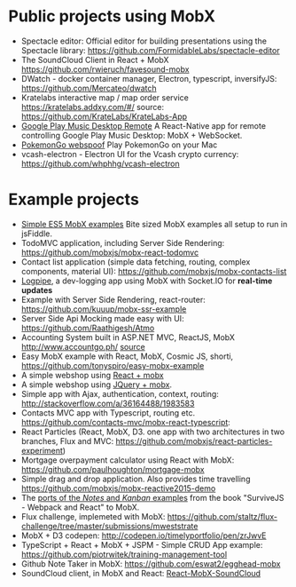 # Public projects using MobX

* Spectacle editor: Official editor for building presentations using the Spectacle library: https://github.com/FormidableLabs/spectacle-editor
* The SoundCloud Client in React + MobX https://github.com/rwieruch/favesound-mobx
* DWatch - docker container manager, Electron, typescript, inversifyJS: https://github.com/Mercateo/dwatch
* Kratelabs interactive map / map order service https://kratelabs.addxy.com/#/ source: https://github.com/KrateLabs/KrateLabs-App
* [Google Play Music Desktop Remote](https://github.com/GPMDP/google-play-music-desktop-remote) A React-Native app for remote controlling Google Play Music Desktop: MobX + WebSocket.
* [PokemonGo webspoof](https://github.com/iam4x/pokemongo-webspoof/) Play PokemonGo on your Mac
* vcash-electron - Electron UI for the Vcash crypto currency: https://github.com/whphhg/vcash-electron

# Example projects

* [Simple ES5 MobX examples](https://github.com/mattruby/mobx-examples) Bite sized MobX examples all setup to run in jsFiddle.
* TodoMVC application, including Server Side Rendering: https://github.com/mobxjs/mobx-react-todomvc
* Contact list application (simple data fetching, routing, complex components, material UI): https://github.com/mobxjs/mobx-contacts-list
* [Logpipe](https://github.com/jeffijoe/logpipe-server), a dev-logging app using MobX with Socket.IO for **real-time updates**
* Example with Server Side Rendering, react-router: https://github.com/kuuup/mobx-ssr-example
* Server Side Api Mocking made easy with UI: https://github.com/Raathigesh/Atmo
* Accounting System built in ASP.NET MVC, ReactJS, MobX http://www.accountgo.ph/ [source](https://github.com/AccountGo/accountgo)
* Easy MobX example with React, MobX, Cosmic JS, shorti,  https://github.com/tonyspiro/easy-mobx-example
* A simple webshop using [React + mobx](https://jsfiddle.net/mweststrate/46vL0phw)
* A simple webshop using [JQuery + mobx](http://jsfiddle.net/mweststrate/vxn7qgdw).
* Simple app with Ajax, authentication, context, routing: http://stackoverflow.com/a/36164488/1983583
* Contacts MVC app with Typescript, routing etc. https://github.com/contacts-mvc/mobx-react-typescript:
* React Particles (React, MobX, D3. one app with two architectures in two branches, Flux and MVC: https://github.com/mobxjs/react-particles-experiment)
* Mortgage overpayment calculator using React with MobX: https://github.com/paulhoughton/mortgage-mobx
* Simple drag and drop application. Also provides time travelling https://github.com/mobxjs/mobx-reactive2015-demo
* The [ports of the _Notes_ and _Kanban_ examples](https://github.com/survivejs/mobx-demo) from the book "SurviveJS - Webpack and React" to MobX.
* Flux challenge, implemeted with MobX: https://github.com/staltz/flux-challenge/tree/master/submissions/mweststrate
* MobX + D3 codepen: http://codepen.io/timelyportfolio/pen/zrJwvE
* TypeScript + React + MobX + JSPM - Simple CRUD App example: https://github.com/piotrwitek/training-management-tool
* Github Note Taker in MobX: https://github.com/eswat2/egghead-mobx
* SoundCloud client, in MobX and React: [React-MobX-SoundCloud](https://github.com/rwieruch/react-mobx-soundcloud)